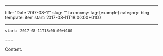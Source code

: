 
---
title: "Date 2017-08-11"
slug: ""
taxonomy:
tag: [example]
category: blog
template: item
start: 2017-08-11T18:00:00+0100

---

``start: 2017-08-11T18:00:00+0100``

===

Content.
